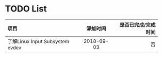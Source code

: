 # TODO List

|         项目                        | 添加时间        | 是否已完成/完成时间        |
|:-----------------------------------|:--------------:|------------------------:|
|  了解Linux Input Subsystem evdev    |  2018-09-03   |        否                |
